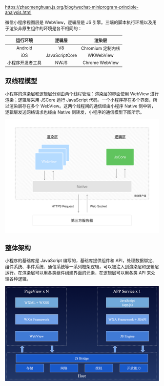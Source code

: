 https://zhaomenghuan.js.org/blog/wechat-miniprogram-principle-analysis.html

微信小程序视图层是 WebView，逻辑层是 JS 引擎。三端的脚本执行环境以及用于渲染非原生组件的环境是各不相同的：

|     运行环境     |     逻辑层     |      渲染层       |
| :--------------: | :------------: | :---------------: |
|     Android      |       V8       | Chromium 定制内核 |
|       iOS        | JavaScriptCore |     WKWebView     |
| 小程序开发者工具 |      NWJS      |  Chrome WebView   |

## 双线程模型

小程序的渲染层和逻辑层分别由两个线程管理：渲染层的界面使用 WebView 进行渲染；逻辑层采用 JSCore 运行 JavaScript 代码。一个小程序存在多个界面，所以渲染层存在多个 WebView。这两个线程间的通信经由小程序 Native 侧中转，逻辑层发送网络请求也经由 Native 侧转发，小程序的通信模型下图所示。

![wechat-framework](images\wechat-framework.png)

## 整体架构

小程序的基础库是 JavaScript 编写的，基础库提供组件和 API，处理数据绑定、组件系统、事件系统、通信系统等一系列框架逻辑，可以被注入到渲染层和逻辑层运行。在渲染层可以用各类组件组建界面的元素，在逻辑层可以用各类 API 来处理各种逻辑。

![weapp-architecture](images\weapp-architecture.png)